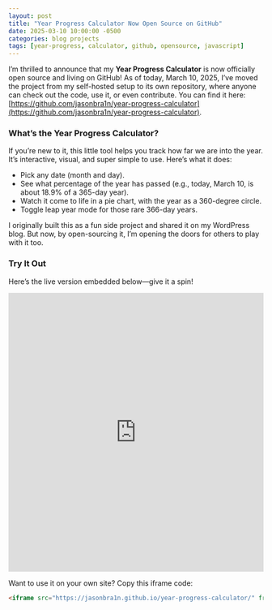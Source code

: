 ```yaml
---
layout: post
title: "Year Progress Calculator Now Open Source on GitHub"
date: 2025-03-10 10:00:00 -0500
categories: blog projects 
tags: [year-progress, calculator, github, opensource, javascript]
---
```


I’m thrilled to announce that my **Year Progress Calculator** is now officially open source and living on GitHub! As of today, March 10, 2025, I’ve moved the project from my self-hosted setup to its own repository, where anyone can check out the code, use it, or even contribute. You can find it here: [https://github.com/jasonbra1n/year-progress-calculator](https://github.com/jasonbra1n/year-progress-calculator).

### What’s the Year Progress Calculator?

If you’re new to it, this little tool helps you track how far we are into the year. It’s interactive, visual, and super simple to use. Here’s what it does:  
- Pick any date (month and day).  
- See what percentage of the year has passed (e.g., today, March 10, is about 18.9% of a 365-day year).  
- Watch it come to life in a pie chart, with the year as a 360-degree circle.  
- Toggle leap year mode for those rare 366-day years.  

I originally built this as a fun side project and shared it on my WordPress blog. But now, by open-sourcing it, I’m opening the doors for others to play with it too.

### Try It Out

Here’s the live version embedded below—give it a spin!  

<iframe src="https://jasonbra1n.github.io/year-progress-calculator/" frameborder="0" style="width: 100%; height: 550px;"></iframe>

Want to use it on your own site? Copy this iframe code:  
```html
<iframe src="https://jasonbra1n.github.io/year-progress-calculator/" frameborder="0" style="width: 100%; height: 550px;"></iframe>
